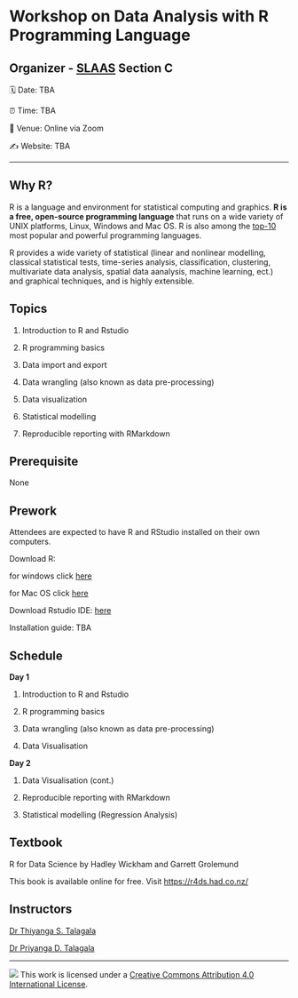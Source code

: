 # Workshop on Data Analysis with R Programming Language

## Organizer - [SLAAS](https://www.slaas.lk/) Section C


:spiral_calendar: Date: TBA

:alarm_clock: Time: TBA

:hotel: Venue: Online via Zoom

:writing_hand: Website: TBA



-----

## Why R?

R is a language and environment for statistical computing and graphics. **R is a free, open-source programming language** that runs on a wide variety of UNIX platforms, Linux, Windows and Mac OS. R is also among the [top-10](https://www.northeastern.edu/graduate/blog/most-popular-programming-languages/) most popular and powerful programming languages.

R provides a wide variety of statistical (linear and nonlinear modelling, classical statistical tests, time-series analysis, classification, clustering, multivariate data analysis, spatial data aanalysis, machine learning, ect.) and graphical techniques, and is highly extensible.


## Topics


1. Introduction to R and Rstudio

2. R programming basics

3. Data import and export

4. Data wrangling (also known as data pre-processing)

4. Data visualization 

5. Statistical modelling

6. Reproducible reporting with RMarkdown


## Prerequisite

None


## Prework

Attendees are expected to have R and RStudio installed on their own computers.

Download R: 

  for windows click [here](https://cran.r-project.org/bin/windows/base/)

  for Mac OS click [here](https://cran.r-project.org/bin/macosx/)

Download Rstudio IDE: [here](https://rstudio.com/products/rstudio/download/)

Installation guide: TBA

## Schedule

**Day 1**

1. Introduction to R and Rstudio

2. R programming basics

3. Data wrangling (also known as data pre-processing)

4. Data Visualisation

**Day 2**

1. Data Visualisation (cont.)

2. Reproducible reporting with RMarkdown

3. Statistical modelling (Regression Analysis)


## Textbook

R for Data Science by Hadley Wickham and Garrett Grolemund

This book is available online for free. Visit https://r4ds.had.co.nz/

## Instructors

[Dr Thiyanga S. Talagala](https://thiyanga.netlify.app/)

[Dr Priyanga D. Talagala](https://prital.netlify.app/)


-----

![](https://i.creativecommons.org/l/by/4.0/88x31.png) This work is
licensed under a [Creative Commons Attribution 4.0 International
License](https://creativecommons.org/licenses/by/4.0/).

